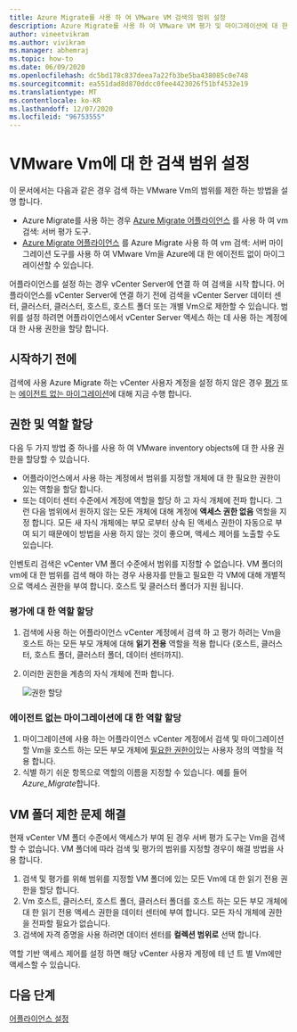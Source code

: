 ```yaml
---
title: Azure Migrate를 사용 하 여 VMware VM 검색의 범위 설정
description: Azure Migrate를 사용 하 여 VMware VM 평가 및 마이그레이션에 대 한 검색 범위를 설정 하는 방법을 설명 합니다.
author: vineetvikram
ms.author: vivikram
ms.manager: abhemraj
ms.topic: how-to
ms.date: 06/09/2020
ms.openlocfilehash: dc5bd178c837deea7a22fb3be5ba438085c0e748
ms.sourcegitcommit: ea551dad8d870ddcc0fee4423026f51bf4532e19
ms.translationtype: MT
ms.contentlocale: ko-KR
ms.lasthandoff: 12/07/2020
ms.locfileid: "96753555"
---
```

# <a name="set-discovery-scope-for-vmware-vms"></a>VMware Vm에 대 한 검색 범위 설정

이 문서에서는 다음과 같은 경우 검색 하는 VMware Vm의 범위를 제한 하는 방법을 설명 합니다.

- Azure Migrate를 사용 하는 경우 [Azure Migrate 어플라이언스](migrate-appliance-architecture.md) 를 사용 하 여 vm 검색: 서버 평가 도구.
- [Azure Migrate 어플라이언스](migrate-appliance-architecture.md) 를 Azure Migrate 사용 하 여 vm 검색: 서버 마이그레이션 도구를 사용 하 여 VMware Vm을 Azure에 대 한 에이전트 없이 마이그레이션할 수 있습니다.

어플라이언스를 설정 하는 경우 vCenter Server에 연결 하 여 검색을 시작 합니다. 어플라이언스를 vCenter Server에 연결 하기 전에 검색을 vCenter Server 데이터 센터, 클러스터, 클러스터, 호스트, 호스트 폴더 또는 개별 Vm으로 제한할 수 있습니다. 범위를 설정 하려면 어플라이언스에서 vCenter Server 액세스 하는 데 사용 하는 계정에 대 한 사용 권한을 할당 합니다.

## <a name="before-you-start"></a>시작하기 전에

검색에 사용 Azure Migrate 하는 vCenter 사용자 계정을 설정 하지 않은 경우 [평가](./tutorial-discover-vmware.md#prepare-vmware) 또는 [에이전트 없는 마이그레이션](./migrate-support-matrix-vmware-migration.md#agentless-migration)에 대해 지금 수행 합니다.


## <a name="assign-permissions-and-roles"></a>권한 및 역할 할당

다음 두 가지 방법 중 하나를 사용 하 여 VMware inventory objects에 대 한 사용 권한을 할당할 수 있습니다.

- 어플라이언스에서 사용 하는 계정에서 범위를 지정할 개체에 대 한 필요한 권한이 있는 역할을 할당 합니다.
- 또는 데이터 센터 수준에서 계정에 역할을 할당 하 고 자식 개체에 전파 합니다. 그런 다음 범위에서 원하지 않는 모든 개체에 대해 계정에 **액세스 권한 없음** 역할을 지정 합니다. 모든 새 자식 개체에는 부모 로부터 상속 된 액세스 권한이 자동으로 부여 되기 때문에이 방법을 사용 하지 않는 것이 좋으며, 액세스 제어를 노출할 수도 있습니다.

인벤토리 검색은 vCenter VM 폴더 수준에서 범위를 지정할 수 없습니다. VM 폴더의 vm에 대 한 범위를 검색 해야 하는 경우 사용자를 만들고 필요한 각 VM에 대해 개별적으로 액세스 권한을 부여 합니다. 호스트 및 클러스터 폴더가 지원 됩니다.


### <a name="assign-a-role-for-assessment"></a>평가에 대 한 역할 할당

1. 검색에 사용 하는 어플라이언스 vCenter 계정에서 검색 하 고 평가 하려는 Vm을 호스트 하는 모든 부모 개체에 대해 **읽기 전용** 역할을 적용 합니다 (호스트, 클러스터, 호스트 폴더, 클러스터 폴더, 데이터 센터까지).
2. 이러한 권한을 계층의 자식 개체에 전파 합니다.

    ![권한 할당](./media/tutorial-assess-vmware/assign-perms.png)

### <a name="assign-a-role-for-agentless-migration"></a>에이전트 없는 마이그레이션에 대 한 역할 할당

1. 마이그레이션에 사용 하는 어플라이언스 vCenter 계정에서 검색 및 마이그레이션할 Vm을 호스트 하는 모든 부모 개체에 [필요한 권한이](migrate-support-matrix-vmware-migration.md#vmware-requirements-agentless)있는 사용자 정의 역할을 적용 합니다.
2. 식별 하기 쉬운 항목으로 역할의 이름을 지정할 수 있습니다. 예를 들어 <em>Azure_Migrate</em>합니다.

## <a name="work-around-vm-folder-restriction"></a>VM 폴더 제한 문제 해결

현재 vCenter VM 폴더 수준에서 액세스가 부여 된 경우 서버 평가 도구는 Vm을 검색할 수 없습니다. VM 폴더에 따라 검색 및 평가의 범위를 지정할 경우이 해결 방법을 사용 합니다.

1. 검색 및 평가를 위해 범위를 지정할 VM 폴더에 있는 모든 Vm에 대 한 읽기 전용 권한을 할당 합니다.
2. Vm 호스트, 클러스터, 호스트 폴더, 클러스터 폴더를 호스트 하는 모든 부모 개체에 대 한 읽기 전용 액세스 권한을 데이터 센터에 부여 합니다. 모든 자식 개체에 권한을 전파할 필요가 없습니다.
3. 검색에 자격 증명을 사용 하려면 데이터 센터를 **컬렉션 범위로** 선택 합니다.


역할 기반 액세스 제어를 설정 하면 해당 vCenter 사용자 계정에 테 넌 트 별 Vm에만 액세스할 수 있습니다.


## <a name="next-steps"></a>다음 단계

[어플라이언스 설정](how-to-set-up-appliance-vmware.md)